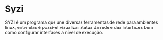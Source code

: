 # Syzi
SYZI é um programa que une diversas ferramentas de rede para ambientes linux, entre elas é possível visualizar status da rede e das interfaces bem como configurar interfaces a nível de execução.
